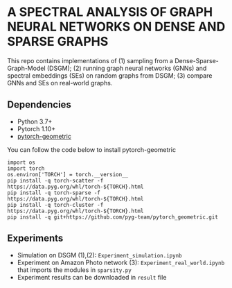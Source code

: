 # A SPECTRAL ANALYSIS OF GRAPH NEURAL NETWORKS ON DENSE AND SPARSE GRAPHS

This repo contains implementations of (1) sampling from a Dense-Sparse-Graph-Model (DSGM); (2) running graph neural networks (GNNs) and spectral embeddings (SEs) on random graphs from DSGM; (3) compare GNNs and SEs on real-world graphs.

## Dependencies
- Python 3.7+
- Pytorch 1.10+
- [pytorch-geometric](https://pytorch-geometric.readthedocs.io/en/latest/notes/installation.html)

You can follow the code below to install pytorch-geometric
```
import os
import torch
os.environ['TORCH'] = torch.__version__
pip install -q torch-scatter -f https://data.pyg.org/whl/torch-${TORCH}.html
pip install -q torch-sparse -f https://data.pyg.org/whl/torch-${TORCH}.html
pip install -q torch-cluster -f https://data.pyg.org/whl/torch-${TORCH}.html
pip install -q git+https://github.com/pyg-team/pytorch_geometric.git
```
## Experiments
- Simulation on DSGM (1),(2): ```Experiment_simulation.ipynb```
- Experiment on Amazon Photo network (3): ```Experiment_real_world.ipynb``` that imports the modules in ```sparsity.py```
- Experiment results can be downloaded in ```result``` file
